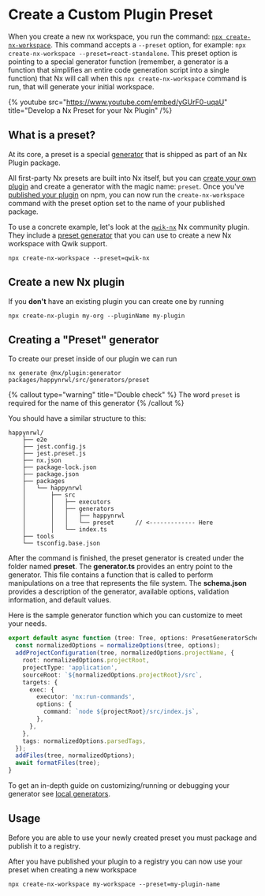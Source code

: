# Create a Custom Plugin Preset

When you create a new nx workspace, you run the command: [`npx create-nx-workspace`](/nx-api/nx/documents/create-nx-workspace).
This command accepts a `--preset` option, for example: `npx create-nx-workspace --preset=react-standalone`.
This preset option is pointing to a special generator function (remember, a generator is a function that simplifies an entire code generation script into a single function) that Nx will call when this `npx create-nx-workspace` command is run, that will generate your initial workspace.

{% youtube
src="https://www.youtube.com/embed/yGUrF0-uqaU"
title="Develop a Nx Preset for your Nx Plugin"
/%}

## What is a preset?

At its core, a preset is a special [generator](/features/generate-code) that is shipped as part of an Nx Plugin package.

All first-party Nx presets are built into Nx itself, but you can [create your own plugin](/extending-nx/intro/getting-started) and create a generator with the magic name: `preset`. Once you've [published your plugin](/extending-nx/tutorials/tooling-plugin) on npm, you can now run the `create-nx-workspace` command with the preset option set to the name of your published package.

To use a concrete example, let's look at the [`qwik-nx`](https://www.npmjs.com/package/qwik-nx) Nx community plugin. They include a [preset generator](https://github.com/qwikifiers/qwik-nx/tree/main/packages/qwik-nx/src/generators/preset) that you can use to create a new Nx workspace with Qwik support.

```shell
npx create-nx-workspace --preset=qwik-nx
```

## Create a new Nx plugin

If you **don't** have an existing plugin you can create one by running

```shell
npx create-nx-plugin my-org --pluginName my-plugin
```

## Creating a "Preset" generator

To create our preset inside of our plugin we can run

```shell
nx generate @nx/plugin:generator packages/happynrwl/src/generators/preset
```

{% callout type="warning" title="Double check" %}
The word `preset` is required for the name of this generator
{% /callout %}

You should have a similar structure to this:

```text
happynrwl/
	├── e2e
	├── jest.config.js
	├── jest.preset.js
	├── nx.json
	├── package-lock.json
	├── package.json
	├── packages
	│   └── happynrwl
	│       ├── src
	│       │   ├── executors
	│       │   ├── generators
	│       │   │   ├── happynrwl
	│       │   │   └── preset 		// <------------- Here
	│       │   └── index.ts
	├── tools
	└── tsconfig.base.json
```

After the command is finished, the preset generator is created under the folder named **preset**.
The **generator.ts** provides an entry point to the generator. This file contains a function that is called to perform manipulations on a tree that represents the file system. The **schema.json** provides a description of the generator, available options, validation information, and default values.

Here is the sample generator function which you can customize to meet your needs.

```typescript
export default async function (tree: Tree, options: PresetGeneratorSchema) {
  const normalizedOptions = normalizeOptions(tree, options);
  addProjectConfiguration(tree, normalizedOptions.projectName, {
    root: normalizedOptions.projectRoot,
    projectType: 'application',
    sourceRoot: `${normalizedOptions.projectRoot}/src`,
    targets: {
      exec: {
        executor: 'nx:run-commands',
        options: {
          command: `node ${projectRoot}/src/index.js`,
        },
      },
    },
    tags: normalizedOptions.parsedTags,
  });
  addFiles(tree, normalizedOptions);
  await formatFiles(tree);
}
```

To get an in-depth guide on customizing/running or debugging your generator see [local generators](/extending-nx/recipes/local-generators).

## Usage

Before you are able to use your newly created preset you must package and publish it to a registry.

After you have published your plugin to a registry you can now use your preset when creating a new workspace

```shell
npx create-nx-workspace my-workspace --preset=my-plugin-name
```
